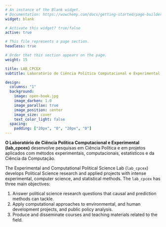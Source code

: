 ```yaml
---
# An instance of the Blank widget.
# Documentation: https://wowchemy.com/docs/getting-started/page-builder/
widget: blank

# Activate this widget? true/false
active: true

# This file represents a page section.
headless: true

# Order that this section appears on the page.
weight: 15

title: LAB_CPCEX
subtitle: Laboratório de Ciência Política Computacional e Experimental

design:
  columns: "1"
  background:
    image: open-book.jpg
    image_darken: 1.0
    image_parallax: true
    image_position: center
    image_size: cover
    text_color_light: false
  spacing:
    padding: ["20px", "0", "20px", "0"]
---
```


**O Laboratório de Ciência Política Computacional e Experimental (lab_cpcex)** desenvolve pesquisas em Ciência Política e em projetos aplicados com métodos experimentais, computacionais, estatísticos e da Ciência da Computação.

The Experimental and Computational Political Science Lab (`lab_cpcex`) develops Political Science research and applied projects with intense experimental, computer science, and statistical methods. The `lab_cpcex` has three main objectives:

1. Answer political science research questions that causal and prediction methods can tackle.
2. Apply computational approaches to environmental, and human development projects, and public policy analysis.
3. Produce and disseminate courses and teaching materials related to the field.